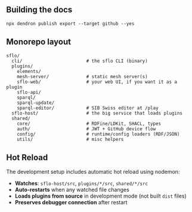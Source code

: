
## Building the docs

```shell
npx dendron publish export --target github --yes
```

## Monorepo layout

```
sflo/
  cli/                        # the sflo CLI (binary)
  plugins/
    elements/
    mesh-server/              # static mesh server(s)
    sflo-web/                 # your web UI, if you want it as a plugin
    sflo-api/
    sparql/
    sparql-update/
    sparql-editor/            # SIB Swiss editor at /play
  sflo-host/                  # the big service that loads plugins
  shared/
    core/                     # RDFine/LDKit, SHACL, types
    auth/                     # JWT + GitHub device flow
    config/                   # runtime/config loaders (RDF/JSON)
    utils/                    # misc helpers
```


## Hot Reload

The development setup includes automatic hot reload using nodemon:

- **Watches**: `sflo-host/src`, `plugins/*/src`, `shared/*/src`
- **Auto-restarts** when any watched file changes
- **Loads plugins from source** in development mode (not built `dist` files)
- **Preserves debugger connection** after restart
